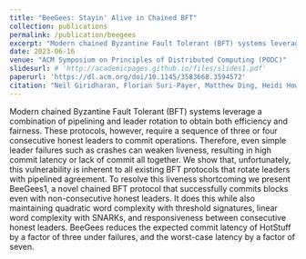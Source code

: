 ```yaml
---
title: "BeeGees: Stayin' Alive in Chained BFT"
collection: publications
permalink: /publication/beegees
excerpt: "Modern chained Byzantine Fault Tolerant (BFT) systems leverage a combination of pipelining and leader rotation to obtain both efficiency and fairness. These protocols, however, require a sequence of three or four consecutive honest leaders to commit operations. Therefore, even simple leader failures such as crashes can weaken liveness, resulting in high commit latency or lack of commit all together. We show that, unfortunately, this vulnerability is inherent to all existing BFT protocols that rotate leaders with pipelined agreement. To resolve this liveness shortcoming we present BeeGees1, a novel chained BFT protocol that successfully commits blocks even with non-consecutive honest leaders. It does this while also maintaining quadratic word complexity with threshold signatures, linear word complexity with SNARKs, and responsiveness between consecutive honest leaders. BeeGees reduces the expected commit latency of HotStuff by a factor of three under failures, and the worst-case latency by a factor of seven."
date: 2023-06-16
venue: "ACM Symposium on Principles of Distributed Computing (PODC)"
slidesurl: # 'http://academicpages.github.io/files/slides1.pdf'
paperurl: 'https://dl.acm.org/doi/10.1145/3583668.3594572'
citation: "Neil Giridharan, Florian Suri-Payer, Matthew Ding, Heidi Howard, Ittai Abraham, and Natacha Crooks. ACM Symposium on Principles of Distributed Computing (PODC 2023)."
---
```


Modern chained Byzantine Fault Tolerant (BFT) systems leverage a combination of pipelining and leader rotation to obtain both efficiency and fairness. These protocols, however, require a sequence of three or four consecutive honest leaders to commit operations. Therefore, even simple leader failures such as crashes can weaken liveness, resulting in high commit latency or lack of commit all together. We show that, unfortunately, this vulnerability is inherent to all existing BFT protocols that rotate leaders with pipelined agreement. To resolve this liveness shortcoming we present BeeGees1, a novel chained BFT protocol that successfully commits blocks even with non-consecutive honest leaders. It does this while also maintaining quadratic word complexity with threshold signatures, linear word complexity with SNARKs, and responsiveness between consecutive honest leaders. BeeGees reduces the expected commit latency of HotStuff by a factor of three under failures, and the worst-case latency by a factor of seven.
